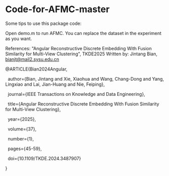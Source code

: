 # Code-for-AFMC-master

Some tips to use this package code:

Open demo.m to run AFMC. You can replace the dataset in the experiment as you want.

References: "Angular Reconstructive Discrete Embedding With Fusion Similarity for Multi-View Clustering", TKDE2025 Written by: Jintang Bian, bianjt@mail2.sysu.edu.cn



@ARTICLE{Bian2024Angular,

  author={Bian, Jintang and Xie, Xiaohua and Wang, Chang-Dong and Yang, Lingxiao and Lai, Jian-Huang and Nie, Feiping},

  journal={IEEE Transactions on Knowledge and Data Engineering},

  title={Angular Reconstructive Discrete Embedding With Fusion Similarity for Multi-View Clustering},

  year={2025},

  volume={37},

  number={1},

  pages={45-59},

  doi={10.1109/TKDE.2024.3487907}

}

